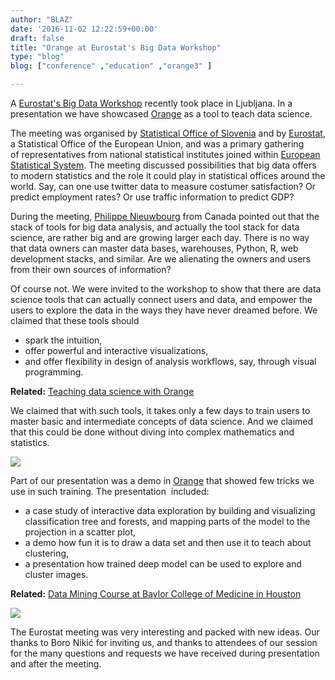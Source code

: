 ```yaml
---
author: "BLAZ"
date: '2016-11-02 12:22:59+00:00'
draft: false
title: "Orange at Eurostat's Big Data Workshop"
type: "blog"
blog: ["conference" ,"education" ,"orange3" ]

---
```


A [Eurostat's Big Data Workshop](http://ec.europa.eu/eurostat/cros/content/programme-ess-big-data-workshop-2016_en) recently took place in Ljubljana. In a presentation we have showcased [Orange](http://orange.biolab.si) as a tool to teach data science.

The meeting was organised by [Statistical Office of Slovenia](http://www.stat.si/StatWeb/en/home) and by [Eurostat](http://ec.europa.eu/eurostat), a Statistical Office of the European Union, and was a primary gathering of representatives from national statistical institutes joined within [European Statistical System](http://ec.europa.eu/eurostat/web/ess). The meeting discussed possibilities that big data offers to modern statistics and the role it could play in statistical offices around the world. Say, can one use twitter data to measure costumer satisfaction? Or predict employment rates? Or use traffic information to predict GDP?

During the meeting, [Philippe Nieuwbourg](https://www.nieuwbourg.com/english/#professional-experience) from Canada pointed out that the stack of tools for big data analysis, and actually the tool stack for data science, are rather big and are growing larger each day. There is no way that data owners can master data bases, warehouses, Python, R, web development stacks, and similar. Are we alienating the owners and users from their own sources of information?

Of course not. We were invited to the workshop to show that there are data science tools that can actually connect users and data, and empower the users to explore the data in the ways they have never dreamed before. We claimed that these tools should

  * spark the intuition,
  * offer powerful and interactive visualizations,
  * and offer flexibility in design of analysis workflows, say, through visual programming.



**Related:** [Teaching data science with Orange](/features/education-in-data-science/)


We claimed that with such tools, it takes only a few days to train users to master basic and intermediate concepts of data science. And we claimed that this could be done without diving into complex mathematics and statistics.

![](/images/2016/11/ess-big-data-for-owners.jpg)

Part of our presentation was a demo in [Orange](http://orange.biolab.si) that showed few tricks we use in such training. The presentation  included:

* a case study of interactive data exploration by building and visualizing classification tree and forests, and mapping parts of the model to the projection in a scatter plot,
* a demo how fun it is to draw a data set and then use it to teach about clustering,
* a presentation how trained deep model can be used to explore and cluster images.



**Related:** [Data Mining Course at Baylor College of Medicine in Houston](/blog/2016/09/15/data-mining-in-houston-2/)


![](/images/2016/11/ess-big-data-cow.jpg)

The Eurostat meeting was very interesting and packed with new ideas. Our thanks to Boro Nikić for inviting us, and thanks to attendees of our session for the many questions and requests we have received during presentation and after the meeting.
